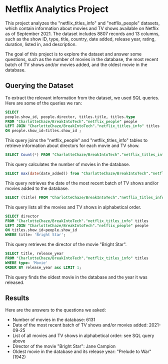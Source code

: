 # Netflix Analytics Project

This project analyzes the "netflix_titles_info" and "netflix_people" datasets, which contain information about movies and TV shows available on Netflix as of September 2021. The dataset includes 8807 records and 13 columns, such as the show ID, type, title, country, date added, release year, rating, duration, listed in, and description.

The goal of this project is to explore the dataset and answer some questions, such as the number of movies in the database, the most recent batch of TV shows and/or movies added, and the oldest movie in the database.

## Querying the Dataset

To extract the relevant information from the dataset, we used SQL queries. Here are some of the queries we ran:

```sql
SELECT 
people.show_id, people.director, titles.title, titles.type
FROM "CharlotteChaze/BreakIntoTech"."netflix_people" people
LEFT JOIN "CharlotteChaze/BreakIntoTech"."netflix_titles_info" titles
ON people.show_id=titles.show_id ;
```

This query joins the "netflix_people" and "netflix_titles_info" tables to retrieve information about directors for each movie and TV show.

```sql
SELECT Count(*) FROM "CharlotteChaze/BreakIntoTech"."netflix_titles_info" WHERE type = 'Movie';
```

This query calculates the number of movies in the database.

```sql
SELECT max(date(date_added)) from "CharlotteChaze/BreakIntoTech"."netflix_titles_info";
```

This query retrieves the date of the most recent batch of TV shows and/or movies added to the database.

```sql
SELECT (title) FROM "CharlotteChaze/BreakIntoTech"."netflix_titles_info" ORDER BY title ASC;
```

This query lists all the movies and TV shows in alphabetical order.

```sql
SELECT director
FROM "CharlotteChaze/BreakIntoTech"."netflix_titles_info" titles
LEFT JOIN "CharlotteChaze/BreakIntoTech"."netflix_people" people
ON titles.show_id=people.show_id
WHERE title= 'Bright Star';
```

This query retrieves the director of the movie "Bright Star".

```sql
SELECT title, release_year
FROM "CharlotteChaze/BreakIntoTech"."netflix_titles_info" titles
WHERE type= 'Movie'
ORDER BY release_year asc LIMIT 1;
```

This query finds the oldest movie in the database and the year it was released.

## Results

Here are the answers to the questions we asked:

- Number of movies in the database: 6131
- Date of the most recent batch of TV shows and/or movies added: 2021-09-25
- List of all movies and TV shows in alphabetical order: see SQL query above
- Director of the movie "Bright Star": Jane Campion
- Oldest movie in the database and its release year: "Prelude to War" (1942)
